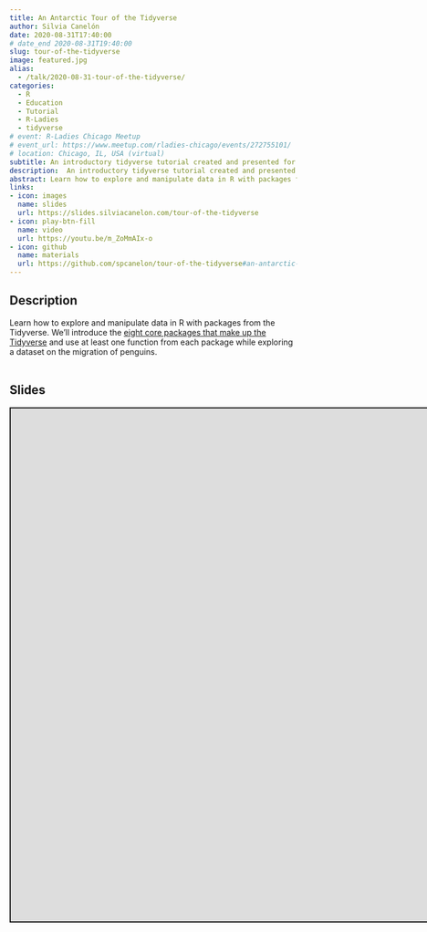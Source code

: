 ```yaml
---
title: An Antarctic Tour of the Tidyverse
author: Silvia Canelón
date: 2020-08-31T17:40:00
# date_end 2020-08-31T19:40:00
slug: tour-of-the-tidyverse
image: featured.jpg
alias:
  - /talk/2020-08-31-tour-of-the-tidyverse/
categories:
  - R
  - Education
  - Tutorial
  - R-Ladies
  - tidyverse
# event: R-Ladies Chicago Meetup
# event_url: https://www.meetup.com/rladies-chicago/events/272755101/
# location: Chicago, IL, USA (virtual)
subtitle: An introductory tidyverse tutorial created and presented for R-Ladies Chicago
description:  An introductory tidyverse tutorial created and presented for [R-Ladies Chicago](https://rladieschicago.org/)
abstract: Learn how to explore and manipulate data in R with packages from the Tidyverse. We'll introduce the [eight core packages that make up the Tidyverse](https://www.tidyverse.org/packages/#core-tidyverse) and use at least one function from each package while exploring a dataset on the migration of penguins.
links:
- icon: images
  name: slides
  url: https://slides.silviacanelon.com/tour-of-the-tidyverse
- icon: play-btn-fill
  name: video
  url: https://youtu.be/m_ZoMmAIx-o
- icon: github
  name: materials
  url: https://github.com/spcanelon/tour-of-the-tidyverse#an-antarctic-tour-of-the-tidyverse
---
```


<script src="{{< blogdown/postref >}}index_files/fitvids/fitvids.min.js"></script>

## Description

Learn how to explore and manipulate data in R with packages from the Tidyverse. We’ll introduce the [eight core packages that make up the Tidyverse](https://www.tidyverse.org/packages/#core-tidyverse) and use at least one function from each package while exploring a dataset on the migration of penguins.
<br><br>

## Slides

<div class="shareagain" style="min-width:300px;margin:1em auto;">
<iframe src="https://spcanelon.github.io/tour-of-the-tidyverse" width="1600" height="900" style="border:2px solid currentColor;" loading="lazy" allowfullscreen></iframe>
<script>fitvids('.shareagain', {players: 'iframe'});</script>
</div>
